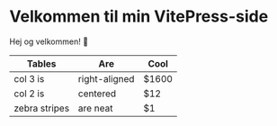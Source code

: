 ﻿# Velkommen til min VitePress-side

Hej og velkommen! 🚀

| Tables        |      Are      |  Cool         |
| ------------- | ------------- | ------------- |
| col 3 is      | right-aligned | $1600         |
| col 2 is      |   centered    |   $12         |
| zebra stripes |   are neat    |    $1         |